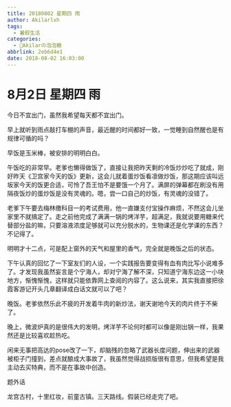 ```yaml
---
title: 20180802 星期四 雨
author: Akilarlxh
tags:
  - 暑假生活
categories:
  - 🍬Akilarの泡泡糖
abbrlink: 2eb6d4e1
date: 2018-08-02 16:03:00
---
```

# 8月2日 星期四 雨

今日不宜出门，虽然我希望每天都不宜出门。

早上就听到雨点敲打车棚的声音，最近醒的时间都好一致，一觉睡到自然醒也是有规律可循的吗？

早饭是玉米棒，被安排的明明白白。

午饭吃的非常早。老爹也懒得做饭了，直接让我把昨天剩的冷饭炒炒吃了就成，刚好昨天《卫宫家今天的饭》更新，这会儿就着蛋炒饭看凛做炒饭，那这期应该叫远坂家今天的饭更合适，可怜了吾王怕不是要饿一个月了。满屏的弹幕都在刷没有用隔夜饭炒的蛋炒饭是没有灵魂的。嗯，尝一口自己的炒饭，有灵魂的没错了。

老爹下午要去梅林缴科目一的考试费用，他一直嫌支付宝操作麻烦，不然这会儿坐家里不就搞定了。走之前他完成了满满一锅的烤洋芋，超满足，我就说要用糖来代替部分盐的嘛，只要溶液浓度足够就可以充分脱水的，生物课还是化学课的东西？不记得了。

明明才十二点，可是配上窗外的天气和屋里的香气，完全就是晚饭之后的状态。

下午认真的回忆了一下室友们的人设，一个实践报告要变得有血有肉比写小说难多了。才发现我虽然妄言是个宁海人，却对宁海了解不深，只知道宁海东边这一小块地方，惭愧惭愧，这样就只能依靠网上查阅的内容了。这么说来，其实我直接把徐霞客游记开头几章翻译成白话文就可以了吧？

晚饭。老爹依然乐此不疲的开发着牛肉的新炒法，谢天谢地今天的肉片终于不柴了。

晚上，微波炉真的是很伟大的发明，烤洋芋不论何时都可以像是刚出锅一样，我果然还是比较喜欢趁热吃。

闲来无事把高达的pose改了一下，却脑残的忽略了武器长度问题，伸出来的武器被柜子门撞到，差点就酿成大事故了，我虽然觉得战损版很有意思，但我希望是我主动去买特典，而不是在事故中创造。

题外话

龙宫古村，十里红妆，前童古镇。三天路线。假装已经走完了吧。

